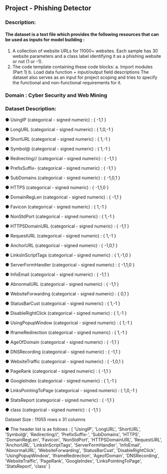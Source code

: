 ## Project - Phishing Detector ##

### Description:

#### The dataset is a text file which provides the following resources that can be used as inputs for model building :

1. A collection of website URLs for 11000+ websites. Each sample has 30 website parameters and a class label identifying it as a phishing website or not (1 or -1).
2. The code template containing these code blocks:
a. Import modules (Part 1)
b. Load data function + input/output field descriptions
The dataset also serves as an input for project scoping and tries to specify the functional and non-functional requirements for it.

### Domain : Cyber Security and Web Mining

### Dataset Description:
● UsingIP (categorical - signed numeric) : { -1,1 }

● LongURL (categorical - signed numeric) : { 1,0,-1 }

● ShortURL (categorical - signed numeric) : { 1,-1 }

● Symbol@ (categorical - signed numeric) : { 1,-1 }

● Redirecting// (categorical - signed numeric) : { -1,1 }

● PrefixSuffix- (categorical - signed numeric) : { -1,1 }

● SubDomains (categorical - signed numeric) : { -1,0,1 }

● HTTPS (categorical - signed numeric) : { -1,1,0 }

● DomainRegLen (categorical - signed numeric) : { -1,1 }

● Favicon (categorical - signed numeric) : { 1,-1 }

● NonStdPort (categorical - signed numeric) : { 1,-1 }

● HTTPSDomainURL (categorical - signed numeric) : { -1,1 }

● RequestURL (categorical - signed numeric) : { 1,-1 }

● AnchorURL (categorical - signed numeric) : { -1,0,1 }

● LinksInScriptTags (categorical - signed numeric) : { 1,-1,0 }

● ServerFormHandler (categorical - signed numeric) : { -1,1,0 }

● InfoEmail (categorical - signed numeric) : { -1,1 }

● AbnormalURL (categorical - signed numeric) : { -1,1 }

● WebsiteForwarding (categorical - signed numeric) : { 0,1 }

● StatusBarCust (categorical - signed numeric) : { 1,-1 }

● DisableRightClick (categorical - signed numeric) : { 1,-1 }

● UsingPopupWindow (categorical - signed numeric) : { 1,-1 }

● IframeRedirection (categorical - signed numeric) : { 1,-1 }

● AgeOfDomain (categorical - signed numeric) : { -1,1 }

● DNSRecording (categorical - signed numeric) : { -1,1 }

● WebsiteTraffic (categorical - signed numeric) : { -1,0,1 }

● PageRank (categorical - signed numeric) : { -1,1 }

● GoogleIndex (categorical - signed numeric) : { 1,-1 }

● LinksPointingToPage (categorical - signed numeric) : { 1,0,-1 }

● StatsReport (categorical - signed numeric) : { -1,1 }

● class (categorical - signed numeric) : { -1,1 }

Dataset Size : 11055 rows x 31 columns

● The header list is as follows :
[ 'UsingIP', 'LongURL', 'ShortURL', 'Symbol@', 'Redirecting//',
 'PrefixSuffix-', 'SubDomains', 'HTTPS', 'DomainRegLen', 'Favicon',
 'NonStdPort', 'HTTPSDomainURL', 'RequestURL', 'AnchorURL',
 'LinksInScriptTags', 'ServerFormHandler', 'InfoEmail', 'AbnormalURL',
 'WebsiteForwarding', 'StatusBarCust', 'DisableRightClick',
 'UsingPopupWindow', 'IframeRedirection', 'AgeofDomain',
 'DNSRecording', 'WebsiteTraffic', 'PageRank', 'GoogleIndex',
 'LinksPointingToPage', 'StatsReport', 'class' ]
